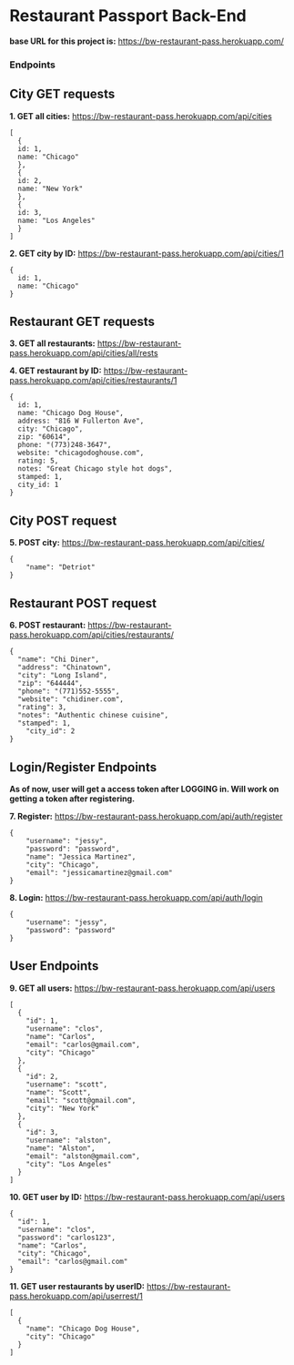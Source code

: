 # Restaurant Passport Back-End

**base URL for this project is:** https://bw-restaurant-pass.herokuapp.com/

### Endpoints

## City GET requests

**1. GET all cities:** https://bw-restaurant-pass.herokuapp.com/api/cities
```
[
  {
  id: 1,
  name: "Chicago"
  },
  {
  id: 2,
  name: "New York"
  },
  {
  id: 3,
  name: "Los Angeles"
  }
]
```
**2. GET city by ID:** https://bw-restaurant-pass.herokuapp.com/api/cities/1
```
{
  id: 1,
  name: "Chicago"
}
```

## Restaurant GET requests

**3. GET all restaurants:** https://bw-restaurant-pass.herokuapp.com/api/cities/all/rests

**4. GET restaurant by ID:** https://bw-restaurant-pass.herokuapp.com/api/cities/restaurants/1
```
{
  id: 1,
  name: "Chicago Dog House",
  address: "816 W Fullerton Ave",
  city: "Chicago",
  zip: "60614",
  phone: "(773)248-3647",
  website: "chicagodoghouse.com",
  rating: 5,
  notes: "Great Chicago style hot dogs",
  stamped: 1,
  city_id: 1
}
```

## City POST request

**5. POST city:** https://bw-restaurant-pass.herokuapp.com/api/cities/
```
{
	"name": "Detriot"
}
```

## Restaurant POST request

**6. POST restaurant:**  https://bw-restaurant-pass.herokuapp.com/api/cities/restaurants/
```
{
  "name": "Chi Diner",
  "address": "Chinatown",
  "city": "Long Island",
  "zip": "644444",
  "phone": "(771)552-5555",
  "website": "chidiner.com",
  "rating": 3,
  "notes": "Authentic chinese cuisine",
  "stamped": 1,
	"city_id": 2
}
```

## Login/Register Endpoints
**As of now, user will get a access token after LOGGING in. Will work on getting a token after registering.**

**7. Register:** https://bw-restaurant-pass.herokuapp.com/api/auth/register
```
{
	"username": "jessy",
	"password": "password",
	"name": "Jessica Martinez",
	"city": "Chicago",
	"email": "jessicamartinez@gmail.com"
}
```

**8. Login:** https://bw-restaurant-pass.herokuapp.com/api/auth/login
```
{
	"username": "jessy",
	"password": "password"
}
```

## User Endpoints

**9. GET all users:** https://bw-restaurant-pass.herokuapp.com/api/users
```
[
  {
    "id": 1,
    "username": "clos",
    "name": "Carlos",
    "email": "carlos@gmail.com",
    "city": "Chicago"
  },
  {
    "id": 2,
    "username": "scott",
    "name": "Scott",
    "email": "scott@gmail.com",
    "city": "New York"
  },
  {
    "id": 3,
    "username": "alston",
    "name": "Alston",
    "email": "alston@gmail.com",
    "city": "Los Angeles"
  }
]
```

**10. GET user by ID:** https://bw-restaurant-pass.herokuapp.com/api/users
```
{
  "id": 1,
  "username": "clos",
  "password": "carlos123",
  "name": "Carlos",
  "city": "Chicago",
  "email": "carlos@gmail.com"
}
```

**11. GET user restaurants by userID:** https://bw-restaurant-pass.herokuapp.com/api/userrest/1
```
[
  {
    "name": "Chicago Dog House",
    "city": "Chicago"
  }
]
```







